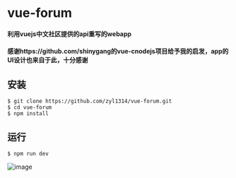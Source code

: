 # vue-forum
#### 利用vuejs中文社区提供的api重写的webapp
#### 感谢https://github.com/shinygang的vue-cnodejs项目给予我的启发，app的UI设计也来自于此，十分感谢

## 安装
```
$ git clone https://github.com/zyl1314/vue-forum.git
$ cd vue-forum
$ npm install
```
## 运行
```
$ npm run dev
```
![image](https://github.com/zyl1314/vue-forum/blob/master/img.gif)